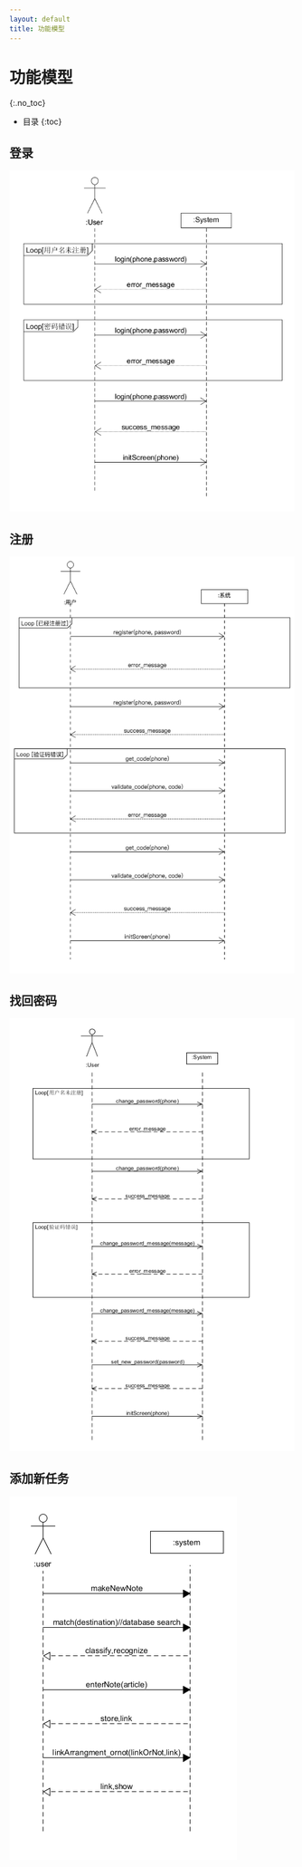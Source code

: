 ```yaml
---
layout: default
title: 功能模型
---
```


# 功能模型
{:.no_toc}

* 目录
{:toc}

## 登录
![](./assets/pics/sequence_15331015.PNG)

## 注册
![](./assets/pics/sequence_15331019.png)

## 找回密码
![](./assets/pics/sequence_15331014.png)

## 添加新任务
![](./assets/pics/sequence_15331017.png)
